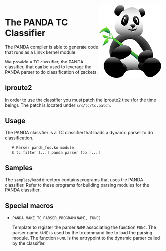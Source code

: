 <img src="images/Hop.png" alt="Hop the Panda Logo" align="right"/>

The PANDA TC Classifier
================

The PANDA compiler is able to generate code that runs as a Linux kernel module.

We provide a TC classifier, the PANDA classifier, that can be used to leverage
the PANDA parser to do classification of packets.

## iproute2

  In order to use the classifier you must patch the iproute2 tree (for the
  time being). The patch is located under `src/tc/tc.patch`.

## Usage

   The PANDA classifier is a TC classifier that loads a dynamic parser to do
   classification.

   ```
      # Parser panda_foo.ko module
      $ tc filter [...] panda parser foo [...]
   ```

## Samples

   The `samples/kmod` directory contains programs that uses the PANDA
   classifier.  Refer to these programs for building parsing modules for the
   PANDA classifier.

## Special macros

- `PANDA_MAKE_TC_PARSER_PROGRAM(NAME, FUNC)`

   Template to register the parser `NAME` associating the function `FUNC`.
   The parser name `NAME` is used by the tc command line to load the parsing
   module.  The function `FUNC` is the entrypoint to the dynamic parser called
   by the classifier.

